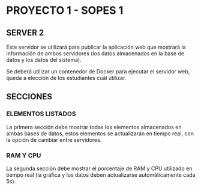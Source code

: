 # PROYECTO 1 - SOPES 1

## SERVER 2

Este servidor se utilizará para publicar la aplicación web que mostrará la información de ambos servidores (los datos almacenados en la base de datos y los datos del sistema). 

Se deberá utilizar un contenedor de Docker para ejecutar el servidor web, queda a elección de los estudiantes cuál utilizar.

## SECCIONES 

### ELEMENTOS LISTADOS
La primera sección debe mostrar todas los elementos almacenados en ambas bases de datos, estos elementos se actualizarán en tiempo real, con la opción de cambiar entre servidores.

### RAM Y CPU
La segunda sección debe mostrar el porcentaje de RAM y CPU utilizado en tiempo real (la gráfica y los datos deben actualizarse automáticamente cada 5s).
